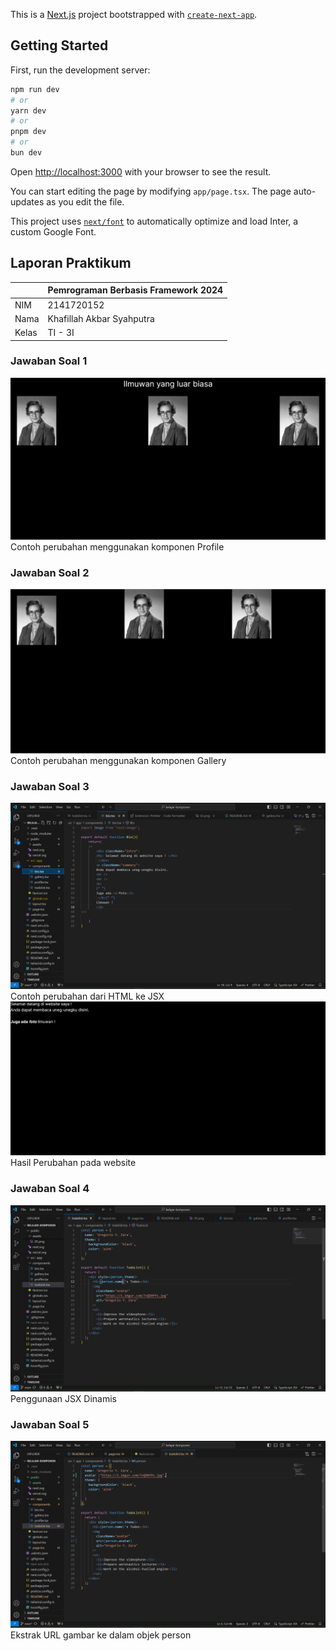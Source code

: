 This is a [Next.js](https://nextjs.org/) project bootstrapped with [`create-next-app`](https://github.com/vercel/next.js/tree/canary/packages/create-next-app).

## Getting Started

First, run the development server:

```bash
npm run dev
# or
yarn dev
# or
pnpm dev
# or
bun dev
```

Open [http://localhost:3000](http://localhost:3000) with your browser to see the result.

You can start editing the page by modifying `app/page.tsx`. The page auto-updates as you edit the file.

This project uses [`next/font`](https://nextjs.org/docs/basic-features/font-optimization) to automatically optimize and load Inter, a custom Google Font.

## Laporan Praktikum

|  | Pemrograman Berbasis Framework 2024 |
|--|--|
| NIM |  2141720152|
| Nama |  Khafillah Akbar Syahputra |
| Kelas | TI - 3I |


### Jawaban Soal 1



![Screenshot](public/assets/01.png)
Contoh perubahan menggunakan komponen Profile

### Jawaban Soal 2

![Screenshot](public/assets/02.png)
Contoh perubahan menggunakan komponen Gallery

### Jawaban Soal 3

![Screenshot](public/assets/04.png)
Contoh perubahan dari HTML ke JSX
![Screenshot](public/assets/03.png)
Hasil Perubahan pada website

### Jawaban Soal 4

![Screenshot](public/assets/06.png)
Penggunaan JSX Dinamis

### Jawaban Soal 5

![Screenshot](public/assets/07.png)
Ekstrak URL gambar ke dalam objek person
